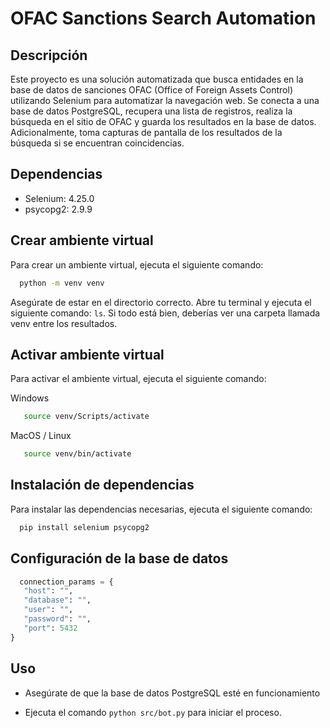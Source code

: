 # OFAC Sanctions Search Automation

## Descripción

Este proyecto es una solución automatizada que busca entidades en la base de datos de sanciones OFAC (Office of Foreign Assets Control) utilizando Selenium para automatizar la navegación web. Se conecta a una base de datos PostgreSQL, recupera una lista de registros, realiza la búsqueda en el sitio de OFAC y guarda los resultados en la base de datos. Adicionalmente, toma capturas de pantalla de los resultados de la búsqueda si se encuentran coincidencias.

## Dependencias

- Selenium: 4.25.0
- psycopg2: 2.9.9

## Crear ambiente virtual

Para crear un ambiente virtual, ejecuta el siguiente comando:

```bash
  python -m venv venv
```

Asegúrate de estar en el directorio correcto. Abre tu terminal y ejecuta el siguiente comando: `ls`. Si todo está bien, deberías ver una carpeta llamada venv entre los resultados.

## Activar ambiente virtual

Para activar el ambiente virtual, ejecuta el siguiente comando:

Windows


```bash
   source venv/Scripts/activate
```

MacOS / Linux

```bash
   source venv/bin/activate
```

## Instalación de dependencias

Para instalar las dependencias necesarias, ejecuta el siguiente comando:

```bash
  pip install selenium psycopg2
```

## Configuración de la base de datos


```python
  connection_params = {
   "host": "",
   "database": "",
   "user": "",
   "password": "",
   "port": 5432     
}
```
## Uso 

- Asegúrate de que la base de datos PostgreSQL esté en funcionamiento

- Ejecuta el comando `python src/bot.py` para iniciar el proceso.

